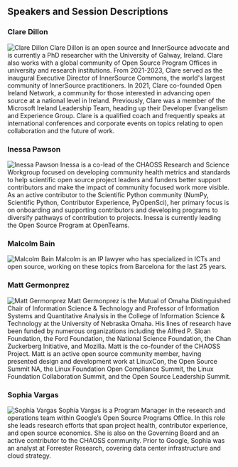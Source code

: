 ## Speakers and Session Descriptions

### Clare Dillon

![Clare Dillon](https://chaoss.github.io/website/CHAOSScon/2024EU/images/ClareDillon.jpg)
Clare Dillon is an open source and InnerSource advocate and is currently a PhD researcher with the University of Galway, Ireland. Clare also works with a global community of Open Source Program Offices in university and research institutions. From 2021-2023, Clare served as the inaugural Executive Director of InnerSource Commons, the world's largest community of InnerSource practitioners. In 2021, Clare co-founded Open Ireland Network, a community for those interested in advancing open source at a national level in Ireland. Previously, Clare was a member of the Microsoft Ireland Leadership Team, heading up their Developer Evangelism and Experience Group. Clare is a qualified coach and frequently speaks at international conferences and corporate events on topics relating to open collaboration and the future of work.

### Inessa Pawson

![Inessa Pawson](https://chaoss.github.io/website/CHAOSScon/2024EU/images/InessaPawson_speaker.jpeg)
Inessa is a co-lead of the CHAOSS Research and Science Workgroup focused on developing community health metrics and standards to help scientific open source project leaders and funders better support contributors and make the impact of community focused work more visible. As an active contributor to the Scientific Python community (NumPy, Scientific Python, Contributor Experience, PyOpenSci), her primary focus is on onboarding and supporting contributors and developing programs to diversify pathways of contribution to projects. Inessa is currently leading the Open Source Program at OpenTeams.

### Malcolm Bain

![Malcolm Bain](https://chaoss.github.io/website/CHAOSScon/2024EU/images/MalcolmBain.jpg)
Malcolm is an IP lawyer who has specialized in ICTs and open source, working on these topics from Barcelona for the last 25 years.

### Matt Germonprez

![Matt Germonprez](https://chaoss.github.io/website/CHAOSScon/2024EU/images/MattGermonprez.jpg)
Matt Germonprez is the Mutual of Omaha Distinguished Chair of Information Science & Technology and Professor of Information Systems and Quantitative Analysis in the College of Information Science & Technology at the University of Nebraska Omaha. His lines of research have been funded by numerous organizations including the Alfred P. Sloan Foundation, the Ford Foundation, the National Science Foundation, the Chan Zuckerberg Initiative, and Mozilla. Matt is the co-founder of the CHAOSS Project.  Matt is an active open source community member, having presented design and development work at LinuxCon, the Open Source Summit NA, the Linux Foundation Open Compliance Summit, the Linux Foundation Collaboration Summit, and the Open Source Leadership Summit.

### Sophia Vargas

![Sophia Vargas](https://chaoss.github.io/website/CHAOSScon/2024EU/images/SophiaVargas.jpg)
Sophia Vargas is a Program Manager in the research and operations team within Google’s Open Source Programs Office. In this role she leads research efforts that span project health, contributor experience, and open source economics. She is also on the Governing Board and an active contributor to the CHAOSS community. Prior to Google, Sophia was an analyst at Forrester Research, covering data center infrastructure and cloud strategy.
